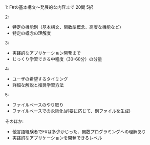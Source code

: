 1:
F#の基本構文～発展的な内容まで
20問
5択

2:
- 特定の機能別（基本構文、関数型概念、高度な機能など）
- 特定の概念の理解度

3:
- 実践的なアプリケーション開発まで
- じっくり学習できる中程度（30-60分）の分量

4:
- ユーザの希望するタイミング
- 詳細な解説と推奨学習方法

5:
- ファイルベースのやり取り
- ファイルベースでの永続化(必要に応じて、別ファイルを生成)

そのほか:
- 他言語経験者でF#は多少かじった、関数プログラミングへの理解あり
- 実践的なアプリケーションを開発できるレベル